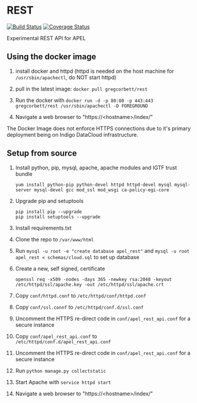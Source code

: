 # REST

[![Build Status](https://travis-ci.org/apel/rest.svg?branch=dev)](https://travis-ci.org/apel/rest)
[![Coverage Status](https://coveralls.io/repos/github/apel/rest/badge.svg?branch=dev)](https://coveralls.io/github/apel/rest?branch=dev)

Experimental REST API for APEL

## Using the docker image

1. install docker and httpd (httpd is needed on the host machine for `/usr/sbin/apachectl`, do NOT start httpd)

2. pull in the latest image: `docker pull gregcorbett/rest`

3. Run the docker with `docker run -d -p 80:80 -p 443:443 gregcorbett/rest /usr/sbin/apachectl -D FOREGROUND`

4. Navigate a web browser to "https://\<hostname\>/index/"

The Docker Image does not enforce HTTPS connections due to it's primary deployment being on Indigo DataCloud infrastructure.

## Setup from source

1. Install python, pip, mysql, apache, apache modules and IGTF trust bundle
    ```
    yum install python-pip python-devel httpd httpd-devel mysql mysql-server mysql-devel gcc mod_ssl mod_wsgi ca-policy-egi-core
    ```
    
2. Upgrade pip and setuptools
    ```
    pip install pip --upgrade
    pip install setuptools --upgrade
    ```
    
3. Install requirements.txt

4. Clone the repo to `/var/www/html`

5. Run `mysql -u root -e "create database apel_rest"` and `mysql -u root apel_rest < schemas/cloud.sql` to set up database

6. Create a new, self signed, certificate
    ```
    openssl req -x509 -nodes -days 365 -newkey rsa:2048 -keyout /etc/httpd/ssl/apache.key -out /etc/httpd/ssl/apache.crt
    ```
7. Copy `conf/httpd.conf` to `/etc/httpd/conf/httpd.conf` 

8. Copy `conf/ssl.connf` to `/etc/httpd/conf.d/ssl.conf`

9. Uncomment the HTTPS re-direct code in `conf/apel_rest_api.conf` for a secure instance

10. Copy `conf/apel_rest_api.conf` to `/etc/httpd/conf.d/apel_rest_api.conf`

11. Uncomment the HTTPS re-direct code in `conf/apel_rest_api.conf` for a secure instance

12. Run `python manage.py collectstatic`

13. Start Apache with `service httpd start`

14. Navigate a web browser to "https://\<hostname\>/index/"
